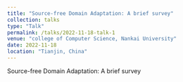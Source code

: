 ```yaml
---
title: "Source-free Domain Adaptation: A brief survey"
collection: talks
type: "Talk"
permalink: /talks/2022-11-18-talk-1
venue: "college of Computer Science, Nankai University"
date: 2022-11-18
location: "Tianjin, China"
---
```


Source-free Domain Adaptation: A brief survey
